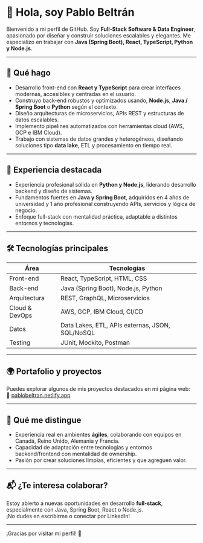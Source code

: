 # 👋 Hola, soy Pablo Beltrán

Bienvenido a mi perfil de GitHub. Soy **Full‑Stack Software & Data Engineer**, apasionado por diseñar y construir soluciones escalables y elegantes. Me especializo en trabajar con **Java (Spring Boot), React, TypeScript, Python y Node.js**.

---

## 🧩 Qué hago

- Desarrollo front-end con **React y TypeScript** para crear interfaces modernas, accesibles y centradas en el usuario.  
- Construyo back-end robustos y optimizados usando, **Node.js**, **Java / Spring Boot** o **Python** según el contexto.  
- Diseño arquitecturas de microservicios, APIs REST y estructuras de datos escalables.  
- Implemento pipelines automatizados con herramientas cloud (AWS, GCP e IBM Cloud).  
- Trabajo con sistemas de datos grandes y heterogéneos, diseñando soluciones tipo **data lake**, ETL y procesamiento en tiempo real.

---

## 🚀 Experiencia destacada

- Experiencia profesional sólida en **Python y Node.js**, liderando desarrollo backend y diseño de sistemas.  
- Fundamentos fuertes en **Java y Spring Boot**, adquiridos en 4 años de universidad y 1 año profesional construyendo APIs, servicios y lógica de negocio.  
- Enfoque full-stack con mentalidad práctica, adaptable a distintos entornos y tecnologías.

---

## 🛠 Tecnologías principales

| Área             | Tecnologías |
|------------------|-------------|
| Front-end        | React, TypeScript, HTML, CSS |
| Back-end         | Java (Spring Boot), Node.js, Python |
| Arquitectura     | REST, GraphQL, Microservicios |
| Cloud & DevOps   | AWS, GCP, IBM Cloud, CI/CD |
| Datos            | Data Lakes, ETL, APIs externas, JSON, SQL/NoSQL |
| Testing          | JUnit, Mockito, Postman |

---

## 🌍 Portafolio y proyectos

Puedes explorar algunos de mis proyectos destacados en mi página web:  
🔗 [pablobeltran.netlify.app](https://pablobeltran.netlify.app)

---

## 🎯 Qué me distingue

- Experiencia real en ambientes **ágiles**, colaborando con equipos en Canadá, Reino Unido, Alemania y Francia.  
- Capacidad de adaptación entre tecnologías y entornos backend/frontend con mentalidad de ownership.  
- Pasión por crear soluciones limpias, eficientes y que agreguen valor.

---

## 📬 ¿Te interesa colaborar?

Estoy abierto a nuevas oportunidades en desarrollo **full-stack**, especialmente con Java, Spring Boot, React o Node.js.  
¡No dudes en escribirme o conectar por LinkedIn!

---

¡Gracias por visitar mi perfil! 🚀
